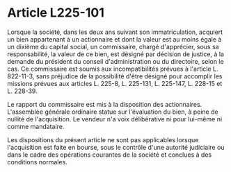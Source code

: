 # Article L225-101

Lorsque la société, dans les deux ans suivant son immatriculation, acquiert un bien appartenant à un actionnaire et dont la valeur est au moins égale à un dixième du capital social, un commissaire, chargé d'apprécier, sous sa responsabilité, la valeur de ce bien, est désigné par décision de justice, à la demande du président du conseil d'administration ou du directoire, selon le cas. Ce commissaire est soumis aux incompatibilités prévues à l'article L. 822-11-3, sans préjudice de la possibilité d'être désigné pour accomplir les missions prévues aux articles L. 225-8, L. 225-131, L. 225-147, L. 228-15 et L. 228-39.

Le rapport du commissaire est mis à la disposition des actionnaires. L'assemblée générale ordinaire statue sur l'évaluation du bien, à peine de nullité de l'acquisition. Le vendeur n'a voix délibérative ni pour lui-même ni comme mandataire.

Les dispositions du présent article ne sont pas applicables lorsque l'acquisition est faite en bourse, sous le contrôle d'une autorité judiciaire ou dans le cadre des opérations courantes de la société et conclues à des conditions normales.

